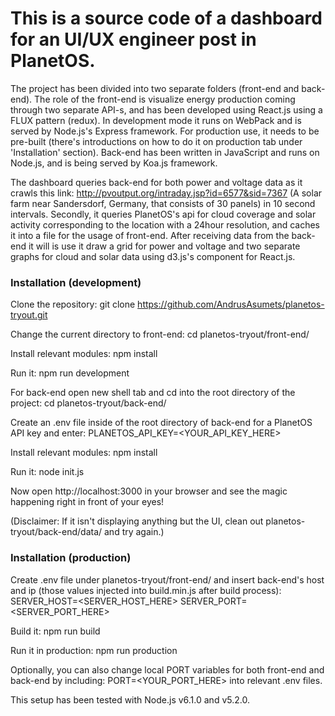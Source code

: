 # This is a source code of a dashboard for an UI/UX engineer post in PlanetOS.

The project has been divided into two separate folders (front-end and back-end). The role of the front-end is visualize energy production coming through two separate API-s, and has been developed using React.js using a FLUX pattern (redux). In development mode it runs on WebPack and is served by Node.js's Express framework. For production use, it needs to be pre-built (there's introductions on how to do it on production tab under 'Installation' section). Back-end has been written in JavaScript and runs on Node.js, and is being served by Koa.js framework.

The dashboard queries back-end for both power and voltage data as it crawls this link: http://pvoutput.org/intraday.jsp?id=6577&sid=7367 (A solar farm near Sandersdorf, Germany, that consists of 30 panels) in 10 second intervals. Secondly, it queries PlanetOS's api for cloud coverage and solar activity corresponding to the location with a 24hour resolution, and caches it into a file for the usage of front-end. After receiving data from the back-end it will is use it draw a grid for power and voltage and two separate graphs for cloud and solar data using d3.js's component for React.js.


### Installation (development)
Clone the repository:
git clone https://github.com/AndrusAsumets/planetos-tryout.git

Change the current directory to front-end:
cd planetos-tryout/front-end/

Install relevant modules:
npm install

Run it:
npm run development

For back-end open new shell tab and cd into the root directory of the project:
cd planetos-tryout/back-end/

Create an .env file inside of the root directory of back-end for a PlanetOS API key and enter:
PLANETOS_API_KEY=<YOUR_API_KEY_HERE>

Install relevant modules:
npm install

Run it:
node init.js

Now open http://localhost:3000 in your browser and see the magic happening right in front of your eyes!

(Disclaimer: If it isn't displaying anything but the UI, clean out planetos-tryout/back-end/data/ and try again.)

### Installation (production)

Create .env file under planetos-tryout/front-end/ and insert back-end's host and ip (those values injected into build.min.js after build process):
SERVER_HOST=<SERVER_HOST_HERE>
SERVER_PORT=<SERVER_PORT_HERE> 

Build it:
npm run build

Run it in production:
npm run production

Optionally, you can also change local PORT variables for both front-end and back-end by including:
PORT=<YOUR_PORT_HERE>
into relevant .env files.

This setup has been tested with Node.js v6.1.0 and v5.2.0.
